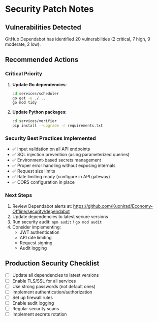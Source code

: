 # Security Patch Notes

## Vulnerabilities Detected
GitHub Dependabot has identified 20 vulnerabilities (2 critical, 7 high, 9 moderate, 2 low).

## Recommended Actions

### Critical Priority
1. **Update Go dependencies**:
   ```bash
   cd services/scheduler
   go get -u ./...
   go mod tidy
   ```

2. **Update Python packages**:
   ```bash
   cd services/verifier
   pip install --upgrade -r requirements.txt
   ```

### Security Best Practices Implemented
- ✅ Input validation on all API endpoints
- ✅ SQL injection prevention (using parameterized queries)
- ✅ Environment-based secrets management
- ✅ Proper error handling without exposing internals
- ✅ Request size limits
- ✅ Rate limiting ready (configure in API gateway)
- ✅ CORS configuration in place

### Next Steps
1. Review Dependabot alerts at: https://github.com/Kuonirad/Economy-Offline/security/dependabot
2. Update dependencies to latest secure versions
3. Run security audit: `npm audit` / `go mod audit`
4. Consider implementing:
   - JWT authentication
   - API rate limiting
   - Request signing
   - Audit logging

## Production Security Checklist
- [ ] Update all dependencies to latest versions
- [ ] Enable TLS/SSL for all services
- [ ] Use strong passwords (not default ones)
- [ ] Implement authentication/authorization
- [ ] Set up firewall rules
- [ ] Enable audit logging
- [ ] Regular security scans
- [ ] Implement secrets rotation